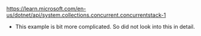 

https://learn.microsoft.com/en-us/dotnet/api/system.collections.concurrent.concurrentstack-1

- This example is bit more complicated. So did not look into this in detail.